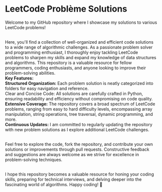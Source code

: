 # LeetCode Problème Solutions
Welcome to my GitHub repository where I showcase my solutions to various LeetCode problems! <br/><br/>

Here, you'll find a collection of well-organized and efficient code solutions to a wide range of algorithmic challenges. As a passionate problem solver and programming enthusiast, I thoroughly enjoy tackling LeetCode problems to sharpen my skills and expand my knowledge of data structures and algorithms. This repository is a valuable resource for fellow programmers, coding enthusiasts, and anyone looking to improve their problem-solving abilities.<br/>
**Key Features:** <br/>
**Structured Organization:** Each problem solution is neatly categorized into folders for easy navigation and reference.<br/>
Clear and Concise Code: All solutions are carefully crafted in Python, ensuring readability and efficiency without compromising on code quality.<br/>
**Extensive Coverage:** The repository covers a broad spectrum of LeetCode problems, ranging from easy to hard difficulty levels, encompassing array manipulation, string operations, tree traversal, dynamic programming, and more.<br/>
**Continuous Updates:** I am committed to regularly updating the repository with new problem solutions as I explore additional LeetCode challenges.<br/><br/>

Feel free to explore the code, fork the repository, and contribute your own solutions or improvements through pull requests. Constructive feedback and suggestions are always welcome as we strive for excellence in problem-solving techniques.<br/><br/>

I hope this repository becomes a valuable resource for honing your coding skills, preparing for technical interviews, and delving deeper into the fascinating world of algorithms. Happy coding! 🚀<br/>
